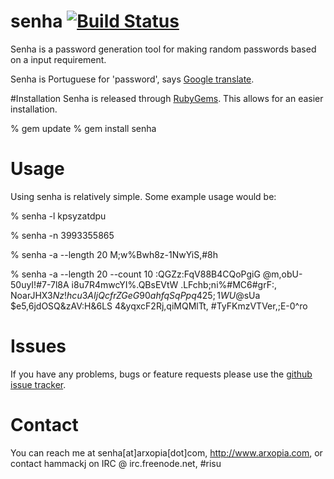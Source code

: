 # senha [![Build Status](https://travis-ci.org/hammackj/senha.svg?branch=dev)](https://travis-ci.org/hammackj/senha)

Senha is a password generation tool for making random passwords based on a input requirement.

Senha is Portuguese for 'password', says [Google translate](https://translate.google.com/#pt/en/senha).

#Installation
Senha is released through [RubyGems](http://www.rubygems.org). This allows for an easier installation.

  % gem update
  % gem install senha


# Usage

Using senha is relatively simple. Some example usage would be:

  % senha -l
  kpsyzatdpu


  % senha -n
  3993355865


  % senha -a --length 20
  M;w%Bwh8z-1NwYiS,#8h


  % senha -a --length 20 --count 10
  :QGZz:FqV88B4CQoPgiG
  @m,obU-50uyI!#7-7l8A
  i8u7R4mwcYI%.QBsEVtW
  .LFchb;ni%#MC6#grF:,
  NoarJHX3$Nz!hcu3AIjQ
  cfrZGeG90ahfqSqPpq42
  5;1WU@%:C9ZJMktx$sUa
  $e5,6jdOSQ&zAV:H&6LS
  4&yqxcF2Rj,qiMQMlTt,
  #TyFKmzVTVer,;E-0^ro

# Issues
If you have any problems, bugs or feature requests please use the [github issue tracker](http://github.com/hammack/senha/issues).

# Contact
You can reach me at senha[at]arxopia[dot]com, http://www.arxopia.com, or contact hammackj on IRC @ irc.freenode.net, #risu
